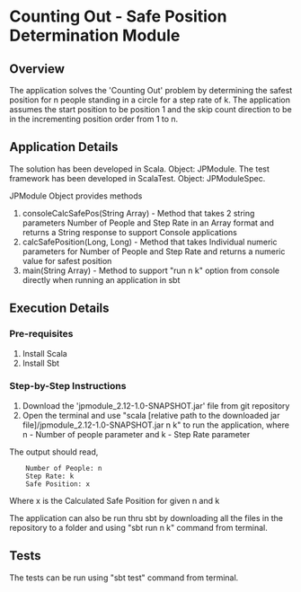 # Counting Out - Safe Position Determination Module

## Overview

The application solves the 'Counting Out' problem by determining the safest position for n people standing in a circle for a step rate of k. The application assumes the start position to be position 1 and the skip count direction to be in the incrementing position order from 1 to n. 

## Application Details

The solution has been developed in Scala. Object: JPModule. 
The test framework has been developed in ScalaTest. Object: JPModuleSpec.

JPModule Object provides methods 
  1. consoleCalcSafePos(String Array) - Method that takes 2 string parameters Number of People and Step Rate in an Array format and returns a String response to support Console applications
  2. calcSafePosition(Long, Long) - Method that takes Individual numeric parameters for Number of People and Step Rate and returns a numeric value for safest position
  3. main(String Array) - Method to support "run n k" option from console directly when running an application in sbt

## Execution Details

### Pre-requisites

1. Install Scala
2. Install Sbt

### Step-by-Step Instructions

1. Download the 'jpmodule_2.12-1.0-SNAPSHOT.jar' file from git repository
2. Open the terminal and use "scala [relative path to the downloaded jar file]/jpmodule_2.12-1.0-SNAPSHOT.jar n k" to run the application,
    where n - Number of people parameter
    and  k - Step Rate parameter

The output should read,
```
    Number of People: n
    Step Rate: k
    Safe Position: x
```
Where x is the Calculated Safe Position for given n and k

The application can also be run thru sbt by downloading all the files in the repository to a folder and using "sbt run n k" command from terminal.

## Tests

The tests can be run using "sbt test" command from terminal.

